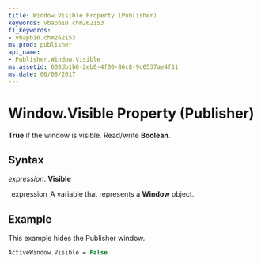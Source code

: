 ```yaml
---
title: Window.Visible Property (Publisher)
keywords: vbapb10.chm262153
f1_keywords:
- vbapb10.chm262153
ms.prod: publisher
api_name:
- Publisher.Window.Visible
ms.assetid: 608db1b6-2eb0-4f00-86c8-9d0537ae4f31
ms.date: 06/08/2017
---
```



# Window.Visible Property (Publisher)

 **True** if the window is visible. Read/write **Boolean**.


## Syntax

 _expression_. **Visible**

 _expression_A variable that represents a **Window** object.


## Example

This example hides the Publisher window.


```vb
ActiveWindow.Visible = False
```


